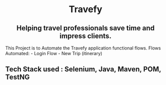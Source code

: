<div id="header" align="center">
  <h1>Travefy</h1>
</div>
<div id="header" align="center">
  <h2>Helping travel professionals save time and impress clients.</h2>
</div>
<div id="header" align="center"></div>
This Project is to Automate the Travefy application functional flows.
Flows Automated:
- Login Flow
- New Trip (itinerary)

## Tech Stack used : Selenium, Java, Maven, POM, TestNG
